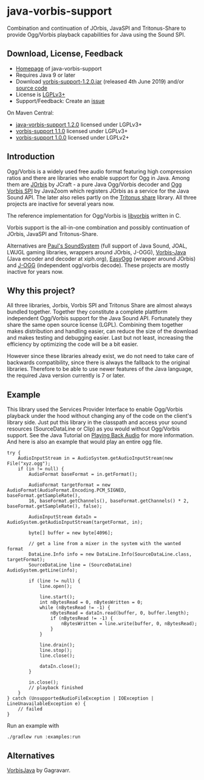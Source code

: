 # java-vorbis-support

Combination and continuation of JOrbis, JavaSPI and Tritonus-Share to provide Ogg/Vorbis playback capabilities for Java using the Sound SPI.

## Download, License, Feedback

- [Homepage](https://github.com/Trilarion/java-vorbis-support) of java-vorbis-support
- Requires Java 9 or later
- Download [vorbis-support-1.2.0.jar](https://github.com/Trilarion/java-vorbis-support/releases/download/v1.2.0/vorbis-support-1.2.0.jar) (released 4th June 2019) and/or [source code](https://github.com/Trilarion/java-vorbis-support/releases/tag/v1.2.0)
- License is [LGPLv3+](http://www.gnu.org/licenses/lgpl-3.0.txt)
- Support/Feedback: Create an [issue](https://github.com/Trilarion/java-vorbis-support/issues)

On Maven Central:
- [java-vorbis-support 1.2.0](https://search.maven.org/#artifactdetails%7Ccom.github.trilarion%7Cvorbis-support%7C1.2.0%7Cjar) licensed under LGPLv3+
- [vorbis-support 1.1.0](https://search.maven.org/#artifactdetails%7Ccom.github.trilarion%7Cvorbis-support%7C1.1.0%7Cjar) licensed under LGPLv3+
- [vorbis-support 1.0.0](https://search.maven.org/#artifactdetails%7Ccom.github.trilarion%7Cvorbis-support%7C1.0.0%7Cjar) licensed under LGPLv2+

## Introduction

Ogg/Vorbis is a widely used free audio format featuring high compression ratios and there are libraries who enable support for Ogg in Java. Among them are [JOrbis](http://www.jcraft.com/jorbis/)
by JCraft - a pure Java Ogg/Vorbis decoder and [Ogg Vorbis SPI](http://www.javazoom.net/vorbisspi/vorbisspi.html) by JavaZoom which registers JOrbis as a service for the Java Sound API. The later also relies partly on the [Tritonus share](http://www.tritonus.org/) library. All three projects are inactive for several years now.

The reference implementation for Ogg/Vorbis is [libvorbis](http://xiph.org/vorbis/) written in C.

Vorbis support is the all-in-one combination and possibly continuation of JOrbis, JavaSPI and Tritonus-Share.

Alternatives are [Paul's SoundSystem](http://www.paulscode.com/forum/index.php?topic=4.0) (full support of Java Sound, JOAL, LWJGL gaming libraries, wrappers around JOrbis, J-OGG),
[Vorbis-Java](http://downloads.xiph.org/releases/vorbis-java/) (Java encoder and decoder at xiph.org), [EasyOgg](http://www.cokeandcode.com/index.html?page=libs) (wrapper around JOrbis)
and [J-OGG](http://www.j-ogg.de/) (independent ogg/vorbis decode). These projects are mostly inactive for years now.

## Why this project?

All three libraries, Jorbis, Vorbis SPI and Tritonus Share are almost always bundled together. Together they constitute a complete plattform independent Ogg/Vorbis support for the Java Sound API. Fortunately they share the same open source license (LGPL). Combining them together makes distribution and handling easier, can reduce the size of the download and makes testing and debugging easier. Last but not least, increasing the efficiency by optimizing the code will be a bit easier.

However since these libraries already exist, we do not need to take care of backwards compatibility, since there is always the fallback to the original libraries. Therefore to be able to use newer features of the Java language, the required Java version currently is 7 or later.

## Example

This library used the Services Provider Interface to enable Ogg/Vorbis playback under the hood without changing any of the code on the client's library side. Just put this library in the classpath
and access your sound resources (SourceDataLine or Clip) as you would without Ogg/Vorbis support. See the Java Tutorial on [Playing Back Audio](http://docs.oracle.com/javase/tutorial/sound/playing.html) for more information. And here is also an example that would play an entire ogg file.

    try {
        AudioInputStream in = AudioSystem.getAudioInputStream(new File("xyz.ogg");
        if (in != null) {
            AudioFormat baseFormat = in.getFormat();

            AudioFormat targetFormat = new AudioFormat(AudioFormat.Encoding.PCM_SIGNED, baseFormat.getSampleRate(),
            16, baseFormat.getChannels(), baseFormat.getChannels() * 2, baseFormat.getSampleRate(), false);

            AudioInputStream dataIn = AudioSystem.getAudioInputStream(targetFormat, in);

            byte[] buffer = new byte[4096];

            // get a line from a mixer in the system with the wanted format
            DataLine.Info info = new DataLine.Info(SourceDataLine.class, targetFormat);
            SourceDataLine line = (SourceDataLine) AudioSystem.getLine(info);

            if (line != null) {
                line.open();

                line.start();
                int nBytesRead = 0, nBytesWritten = 0;
                while (nBytesRead != -1) {
                    nBytesRead = dataIn.read(buffer, 0, buffer.length);
                    if (nBytesRead != -1) {
                        nBytesWritten = line.write(buffer, 0, nBytesRead);
                    }
                }

                line.drain();
                line.stop();
                line.close();

                dataIn.close();
            }

            in.close();
            // playback finished
        }
    } catch (UnsupportedAudioFileException | IOException | LineUnavailableException e) {
        // failed
    }

Run an example with

    ./gradlew run :examples:run

## Alternatives

[VorbisJava](https://github.com/Gagravarr/VorbisJava) by Gagravarr.
